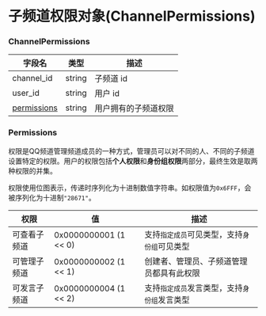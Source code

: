 # 子频道权限对象(ChannelPermissions)

### ChannelPermissions
| 字段名 | 类型 | 描述 |
| --- | --- | --- |
| channel_id | string | 子频道 id |
| user_id | string | 用户 id |
| [permissions](#permissions) | string | 用户拥有的子频道权限 |

### Permissions

权限是QQ频道管理频道成员的一种方式，管理员可以对不同的人、不同的子频道设置特定的权限。用户的权限包括**个人权限**和**身份组权限**两部分，最终生效是取两种权限的并集。

权限使用位图表示，传递时序列化为十进制数值字符串。如权限值为`0x6FFF`，会被序列化为十进制`"28671"`。

| 权限 | 值 | 描述 |
| --- | --- | --- |
| 可查看子频道 | 0x0000000001 (1 << 0) | 支持`指定成员`可见类型，支持`身份组`可见类型 |
| 可管理子频道 | 0x0000000002 (1 << 1) | 创建者、管理员、子频道管理员都具有此权限 |
| 可发言子频道 | 0x0000000004 (1 << 2) | 支持`指定成员`发言类型，支持`身份组`发言类型  |
